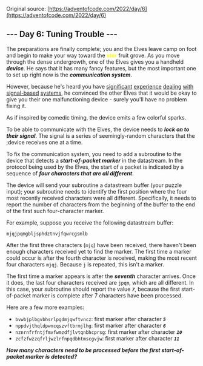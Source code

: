 Original source: [https://adventofcode.com/2022/day/6](https://adventofcode.com/2022/day/6)

## --- Day 6: Tuning Trouble ---

The preparations are finally complete; you and the Elves leave camp on foot and begin to make your way toward the <em style="color: yellow"><strong>star</strong></em> fruit grove.
As you move through the dense undergrowth, one of the Elves gives you a handheld <em><strong>device</strong></em>. He says that it has many fancy features, but the most important one to set up right now is the <em><strong>communication system</strong></em>.

However, because he's heard you have [significant](https://adventofcode.com/2016/day/6) [experience](https://adventofcode.com/2016/day/25) [dealing](https://adventofcode.com/2019/day/7) [with](https://adventofcode.com/2019/day/9) [signal-based](https://adventofcode.com/2019/day/16) [systems](https://adventofcode.com/2021/day/25), he convinced the other Elves that it would be okay to give you their one malfunctioning device - surely you'll have no problem fixing it.

As if inspired by comedic timing, the device emits a few <span title="The magic smoke, on the other hand, seems to be contained... FOR NOW!">colorful sparks</span>.

To be able to communicate with the Elves, the device needs to <em><strong>lock on to their signal</strong></em>. The signal is a series of seemingly-random characters that the ;device receives one at a time.

To fix the communication system, you need to add a subroutine to the device that detects a <em><strong>start-of-packet marker</strong></em> in the datastream. In the protocol being used by the Elves, the start of a packet is indicated by a sequence of <em><strong>four characters that are all different</strong></em>.

The device will send your subroutine a datastream buffer (your puzzle input); your subroutine needs to identify the first position where the four most recently received characters were all different. Specifically, it needs to report the number of characters from the beginning of the buffer to the end of the first such four-character marker.

For example, suppose you receive the following datastream buffer:

<pre>
<code>mjqjpqmgbljsphdztnvjfqwrcgsmlb</code>
</pre>

After the first three characters (<code>mjq</code>) have been received, there haven't been enough characters received yet to find the marker. The first time a marker could occur is after the fourth character is received, making the most recent four characters <code>mjqj</code>. Because <code>j</code> is repeated, this isn't a marker.

The first time a marker appears is after the <em><strong>seventh</strong></em> character arrives. Once it does, the last four characters received are <code>jpqm</code>, which are all different. In this case, your subroutine should report the value <code><em><strong>7</strong></em></code>, because the first start-of-packet marker is complete after 7 characters have been processed.

Here are a few more examples:

<ul>
    <li>
        <code>bvwbjplbgvbhsrlpgdmjqwftvncz</code>: first marker after character     <code><em><strong>5</strong></em></code>
    </li>
    <li>
        <code>nppdvjthqldpwncqszvftbrmjlhg</code>: first marker after character <code><em><strong>6</strong></em></code>
    </li>
    <li>
        <code>nznrnfrfntjfmvfwmzdfjlvtqnbhcprsg</code>: first marker after character <code><em><strong>10</strong></em></code>
    </li>
    <li>
        <code>zcfzfwzzqfrljwzlrfnpqdbhtmscgvjw</code>: first marker after character <code><em><strong>11</strong></em></code>
    </li>
</ul>

<em><strong>How many characters need to be processed before the first start-of-packet marker is detected?</strong></em>
